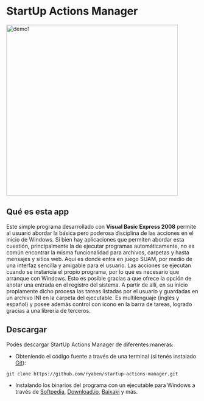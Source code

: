 # StartUp Actions Manager

<img alt='demo1' src='https://i.ibb.co/fH0ddhY/suam.gif' width='450'>

## Qué es esta app

Este simple programa desarrollado con **Visual Basic Express 2008** permite al usuario abordar la básica pero poderosa disciplina de las acciones en el inicio de Windows. Si bien hay aplicaciones que permiten abordar esta cuestión, principalmente la de ejecutar programas automáticamente, no es común encontrar la misma funcionalidad para archivos, carpetas y hasta mensajes y sitios web. Aquí es donde entra en juego SUAM, por medio de una interfaz sencilla y amigable para el usuario. Las acciones se ejecutan cuando se instancia el propio programa, por lo que es necesario que arranque con Windows. Esto es posible gracias a que ofrece la opción de anotar una entrada en el registro del sistema. A partir de allí, en su inicio propiamente dicho procesa las tareas listadas por el usuario y guardadas en un archivo INI en la carpeta del ejecutable. Es multilenguaje (inglés y español) y posee además control con icono en la barra de tareas, logrado gracias a una librería de terceros.

## Descargar

Podés descargar StartUp Actions Manager de diferentes maneras:

* Obteniendo el código fuente a través de una terminal (si tenés instalado <a href='https://git-scm.com/downloads'>Git</a>):

```
git clone https://github.com/ryaben/startup-actions-manager.git
```

* Instalando los binarios del programa con un ejecutable para Windows a través de <a href='https://www.softpedia.com/get/System/Launchers-Shutdown-Tools/StartUp-Actions-Manager.shtml'>Softpedia</a>, <a href='https://www.download.io/startup-actions-manager-download-windows.html'>Download.io</a>, <a href='https://www.baixaki.com/download/startup-actions-manager.htm'>Baixaki</a> y más.
